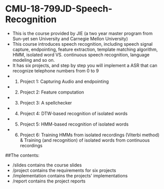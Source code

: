 
# CMU-18-799JD-Speech-Recognition
- This is the course provided by JIE (a two year master program from Sun-yet sen University and Carnegie Mellon University)  
- This course introduces speech recognition, including speech signal capture, endpointing, feature extraction, template matching algorithm, HMM, isolated word VS. continuous speech recognition, language modeling and so on.  
- It has six projects, and step by step you will implement a ASR that can recognize telephone numbers from 0 to 9  
- 1. Project 1: Capturing Audio and endpointing
- 2. Project 2: Feature computation
- 3. Project 3: A spellchecker
- 4. Project 4: DTW-based recognition of isolated words
- 5. Project 5: HMM-based recognition of isolated words
- 6. Project 6: Training HMMs from isolated recordings (Viterbi method) & Training (and recognition) of isolated words from continuous recordings

##The contents:
- /slides contains the course slides
- /project contains the requirements for six projects
- /implementation contains the projects' implementations
- /report contains the project reports
